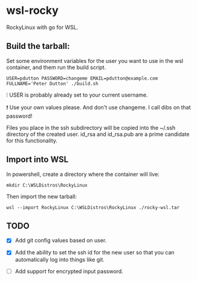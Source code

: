 # wsl-rocky
RockyLinux with go for WSL.

## Build the tarball:

Set some environment variables for the user you want to use in the wsl container, and
them run the build script.  

`USER=pdutton PASSWORD=changeme EMAIL=pdutton@example.com FULLNAME='Peter Dutton' ./build.sh` 

 :grey_exclamation: USER is probably already set to your current username.

 :exclamation: Use your own values please. And don't use changeme. I call dibs on that password!

Files you place in the ssh subdirectory will be copied into the ~/.ssh directory of the created user.
id_rsa and id_rsa.pub are a prime candidate for this functionality.

## Import into WSL

In powershell, create a directory where the container will live:

`mkdir C:\WSLDistros\RockyLinux`

Then import the new tarball:

`wsl --import RockyLinux C:\WSLDistros\RockyLinux ./rocky-wsl.tar`


## TODO

  - [X] Add git config values based on user.
  - [X] Add the ability to set the ssh id for the new user so that you can automatically log into things like git.
  - [ ] Add support for encrypted input password.



